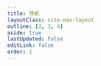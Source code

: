 ```yaml
---
title: 导航
layoutClass: site-nav-layout
outline: [2, 3, 4]
aside: true
lastUpdated: false
editLink: false
order: 1
---
```


<script setup>
import SiteNavLinkGroup from './components/SiteNavLinkGroup.vue';
</script>

<style lang="scss" src="./index.scss"></style>

<SiteNavLinkGroup></SiteNavLinkGroup>
